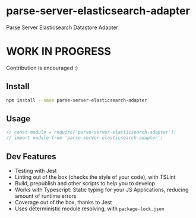 # parse-server-elasticsearch-adapter

Parse Server Elasticsearch Datastore Adapter

# WORK IN PROGRESS
Contribution is encouraged :)

## Install
```sh
npm install --save parse-server-elasticsearch-adapter
```

## Usage
```js
// const module = require('parse-server-elasticsearch-adapter');
// import module from 'parse-server-elasticsearch-adapter';
```

## Dev Features
* Testing with Jest
* Linting out of the box (checks the style of your code), with TSLint
* Build, prepublish and other scripts to help you to develop
* Works with Typescript: Static typing for your JS Applications, reducing amount of runtime errors
* Coverage out of the box, thanks to Jest
* Uses deterministic module resolving, with `package-lock.json`
